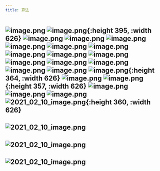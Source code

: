 ```yaml
---
title: 算法
---
```


## ![image.png](../assets/pages_算法_1615781363298_0.png) ![image.png](../assets/pages_算法_1615739336891_0.png){:height 395, :width 626} ![image.png](../assets/pages_算法_1615770833230_0.png) ![image.png](../assets/pages_算法_1615770900603_0.png) ![image.png](../assets/pages_算法_1615771037576_0.png) ![image.png](../assets/pages_算法_1615771119813_0.png) ![image.png](../assets/pages_算法_1615771212902_0.png) ![image.png](../assets/pages_算法_1615771385400_0.png) ![image.png](../assets/pages_算法_1615771472433_0.png) ![image.png](../assets/pages_算法_1615771590112_0.png) ![image.png](../assets/pages_算法_1615771731640_0.png) ![image.png](../assets/pages_算法_1615772181708_0.png) ![image.png](../assets/pages_算法_1615772773605_0.png) ![image.png](../assets/pages_算法_1615739441055_0.png) ![image.png](../assets/pages_算法_1615740110631_0.png) ![image.png](../assets/pages_算法_1615740355365_0.png) ![image.png](../assets/pages_算法_1615737983661_0.png){:height 364, :width 626} ![image.png](../assets/pages_算法_1615739047205_0.png) ![image.png](../assets/pages_算法_1615736245774_0.png){:height 357, :width 626} ![image.png](../assets/pages_算法_1615736344286_0.png) ![image.png](../assets/pages_算法_1615737071717_0.png) ![image.png](../assets/pages_算法_1615736124010_0.png) ![2021_02_10_image.png](https://cdn.logseq.com/%2F7aa8ab99-753a-4230-847b-43a1c3a3ef47e7f973d9-8c1e-44d3-8def-8dd40807d4322021_02_10_image.png?Expires=4766540764&Signature=UCptHEmooovTYzMwQa9gIIdvsBaz~3hgI5l4OiIN69Gw3nBwO6nSMTDj5nyu2H7zI7Pq7Xk320ZERnAhK60uN4A-ljGr-W2YexRumvR58i48H7Opyuq5pzUPIHPGFSmqfwtWtjlfM0~3OvNlD41El2P8Q4YZT~g-udllZNb3Y1YcBnIjv0j49SY8WX22WQnd3Qo10WDRHqFGIThhC8ApveLpOjEF6c8ckH28lGgMrksRYn3T4IV0fWyyZ1aoyxU01FMjb7rQpf64BAUXxLKHzpFBIbxhKZ4L8SfBskhgJBF2QV-5ktK3V8OtmgyquT-Sctzkfd1k4eLazayYUO4JTA__&Key-Pair-Id=APKAJE5CCD6X7MP6PTEA){:height 360, :width 626}
##
##
## ![2021_02_10_image.png](https://cdn.logseq.com/%2F7aa8ab99-753a-4230-847b-43a1c3a3ef47eb5a9705-ca4c-4a7d-97fa-bec60e36183d2021_02_10_image.png?Expires=4766540784&Signature=mfe72UaDzg3oH65WT56heZoZ82o4ouEyurm~k6577IJ7RtQwjj9tQVgBqbuwhBtrvRDkM8OAhGqppZulQCyUGCq3lS4cIGSsR14Pep8R78MMJu0EgzLk7Y93zLRgf2u96RIVakKsRGtV-mQMIGdY3mxmoUDGTLcBoYvv810GLsLzr77TtDXflKz5cxyRrqgE5rXQj2paBs-GvkACYDPjl2xP363MrCCo-xaeGbHY2weZJWUyNKScnWpA2naZSk7l5TFlRA5S6RYqXxcf0WVjK57PE8s~TpN650aHn5xjyU6o~VlJLvL73Do8R-IOd2ajbY-mXgZ7mIX~ZNLTKPONNw__&Key-Pair-Id=APKAJE5CCD6X7MP6PTEA)
##
##
## ![2021_02_10_image.png](https://cdn.logseq.com/%2F7aa8ab99-753a-4230-847b-43a1c3a3ef4786a80aee-5bc2-4080-983b-f2c42c2d94952021_02_10_image.png?Expires=4766540800&Signature=WgKTWENDyw3NbmzpM~S~ZF9oVBezx-J8itd1NL6qExpPjvoqpSuHIm5iMRwGPpfZUcaAKHuidnWvHjE6Nej9xWLpZr9vvd2j5z6BgiEoI4gRlA5mUAATPxMbyVDTx848B-isGDv8Aie62bXu3W4lVxenV1kI36z4Kc8XrW7KAwQP6skWrC~3eGRQQQ4mY1gL4Z-iSp~enu28C02yv3HPW9Z2F6eLk9zaF07xP3kEeZ8Mds6P3TbFz1RZ2mPIYedMln2l4KlLdUbXAtylzC~GE6jVcGSJaHOnZzNRFGgc9uqksGQ~ppUsE8PGPjn-yK~3OMxLS1ZhnJgBfT8aaTvMOA__&Key-Pair-Id=APKAJE5CCD6X7MP6PTEA)
##
##
## ![2021_02_10_image.png](https://cdn.logseq.com/%2F7aa8ab99-753a-4230-847b-43a1c3a3ef47f631de4f-6394-4955-a413-0b9e064854d32021_02_10_image.png?Expires=4766540812&Signature=UTuvygfXjE~GelK1SmnP4qKddJRRf26kIJhc5LXCqSyCXUNt9XlrmaHS8tkehcTw0iluQ1Z8ropX3FTFZZH4bLrDXIMycTXS2nbOao6zhlr2lrF~YW37pXJmsXlmhSgCL1cju0CiBNr1Jnk01o1Zb6Z273zx6dwUig7NZ6pJVDMV-wJSe4WJBLeyoHVG-SUq-ZJojU3oc5kISBHbjl63WmRdckZLpORXWHhczCutXJZowPB7uY5JTllzRK28tdqCaU70ef-qQ1p7KKOR-Lyyg35syktLX8ATHo55YJENUBaLRy3aUx~5KSMhdU18r5CYUT~O3Xe5~A86uOvUfSlkqA__&Key-Pair-Id=APKAJE5CCD6X7MP6PTEA)
##
##
##
##
##
##
##
##
##
##
##
##
##
